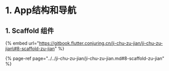 # 1. App结构和导航

## 1. Scaffold 组件

{% embed url="https://gitbook.flutter.conjuring.cn/ji-chu-zu-jian/ji-chu-zu-jian\#8-scaffold-zu-jian" %}

{% page-ref page="../../ji-chu-zu-jian/ji-chu-zu-jian.md#8-scaffold-zu-jian" %}

